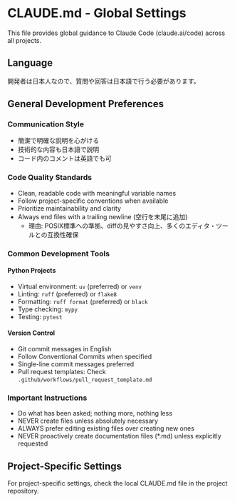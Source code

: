 # CLAUDE.md - Global Settings

This file provides global guidance to Claude Code (claude.ai/code) across all projects.

## Language

開発者は日本人なので、質問や回答は日本語で行う必要があります。

## General Development Preferences

### Communication Style
- 簡潔で明確な説明を心がける
- 技術的な内容も日本語で説明
- コード内のコメントは英語でも可

### Code Quality Standards
- Clean, readable code with meaningful variable names
- Follow project-specific conventions when available
- Prioritize maintainability and clarity
- Always end files with a trailing newline (空行を末尾に追加)
  - 理由: POSIX標準への準拠、diffの見やすさ向上、多くのエディタ・ツールとの互換性確保

### Common Development Tools

#### Python Projects
- Virtual environment: `uv` (preferred) or `venv`
- Linting: `ruff` (preferred) or `flake8`
- Formatting: `ruff format` (preferred) or `black`
- Type checking: `mypy`
- Testing: `pytest`

#### Version Control
- Git commit messages in English
- Follow Conventional Commits when specified
- Single-line commit messages preferred
- Pull request templates: Check `.github/workflows/pull_request_template.md`

### Important Instructions
- Do what has been asked; nothing more, nothing less
- NEVER create files unless absolutely necessary
- ALWAYS prefer editing existing files over creating new ones
- NEVER proactively create documentation files (*.md) unless explicitly requested

## Project-Specific Settings

For project-specific settings, check the local CLAUDE.md file in the project repository.
